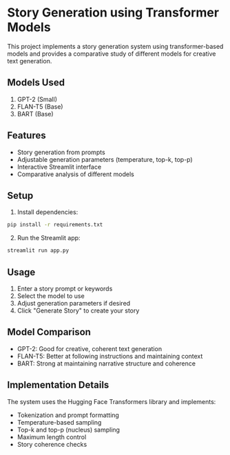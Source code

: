 # Story Generation using Transformer Models

This project implements a story generation system using transformer-based models and provides a comparative study of different models for creative text generation.

## Models Used
1. GPT-2 (Small)
2. FLAN-T5 (Base)
3. BART (Base)

## Features
- Story generation from prompts
- Adjustable generation parameters (temperature, top-k, top-p)
- Interactive Streamlit interface
- Comparative analysis of different models

## Setup
1. Install dependencies:
```bash
pip install -r requirements.txt
```

2. Run the Streamlit app:
```bash
streamlit run app.py
```

## Usage
1. Enter a story prompt or keywords
2. Select the model to use
3. Adjust generation parameters if desired
4. Click "Generate Story" to create your story

## Model Comparison
- GPT-2: Good for creative, coherent text generation
- FLAN-T5: Better at following instructions and maintaining context
- BART: Strong at maintaining narrative structure and coherence

## Implementation Details
The system uses the Hugging Face Transformers library and implements:
- Tokenization and prompt formatting
- Temperature-based sampling
- Top-k and top-p (nucleus) sampling
- Maximum length control
- Story coherence checks 